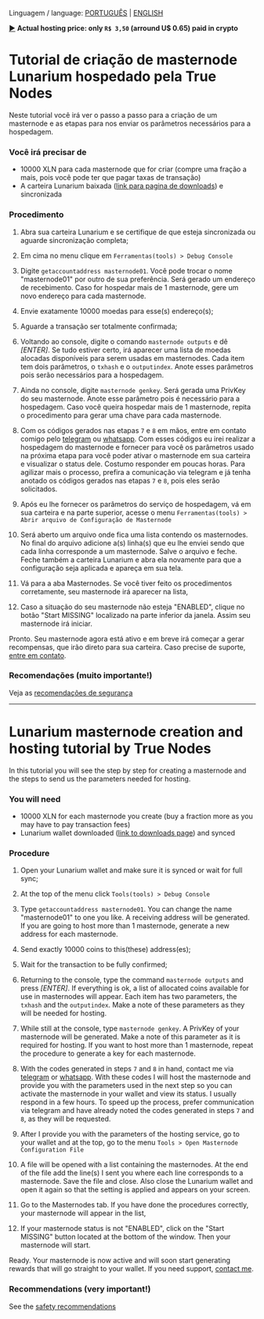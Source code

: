 Linguagem / language: [PORTUGUÊS](#tutorial-de-criação-de-masternode-lunarium-hospedado-pela-true-nodes) | [ENGLISH](#lunarium-masternode-creation-and-hosting-tutorial-by-true-nodes)

[►](https://github.com/TrueNodes/SUPORTE.md) **Actual hosting price: only ```R$ 3,50``` (arround U$ 0.65) paid in crypto**

# Tutorial de criação de masternode Lunarium hospedado pela True Nodes
Neste tutorial você irá ver o passo a passo para a criação de um masternode e as etapas para nos enviar os parâmetros necessários para a hospedagem.

### Você irá precisar de
* 10000 XLN para cada masternode que for criar (compre uma fração a mais, pois você pode ter que pagar taxas de transação)
* A carteira Lunarium baixada ([link para pagina de downloads](https://github.com/LunariumCoin/lunarium/releases/latest)) e sincronizada

### Procedimento
1. Abra sua carteira Lunarium e se certifique de que esteja sincronizada ou aguarde sincronização completa;
2. Em cima no menu clique em ```Ferramentas(tools) > Debug Console```
3. Digite ```getaccountaddress masternode01```. Você pode trocar o nome "masternode01" por outro de sua preferência. Será gerado um endereço de recebimento. Caso for hospedar mais de 1 masternode, gere um novo endereço para cada masternode.
4. Envie exatamente 10000 moedas para esse(s) endereço(s);
6. Aguarde a transação ser totalmente confirmada;
7. Voltando ao console, digite o comando ```masternode outputs``` e dê _[ENTER]_. Se tudo estiver certo, irá aparecer uma lista de moedas alocadas disponíveis para serem usadas em masternodes. Cada item tem dois parâmetros, o ```txhash``` e o ```outputindex```. Anote esses parâmetros pois serão necessários para a hospedagem.
8. Ainda no console, digite ```masternode genkey```. Será gerada uma PrivKey do seu masternode. Anote esse parâmetro pois é necessário para a hospedagem. Caso você queira hospedar mais de 1 masternode, repita o procedimento para gerar uma chave para cada masternode.

9. Com os códigos gerados nas etapas ```7``` e ```8``` em mãos, entre em contato comigo pelo [telegram](https://t.me/matheus_bach) ou [whatsapp](https://api.whatsapp.com/send?phone=5549985054419&text=Quero%20hospedar%20meu%20masternode%20na%20True%20Nodes). Com esses códigos eu irei realizar a hospedagem do masternode e fornecer para você os parâmetros usado na próxima etapa para você poder ativar o masternode em sua carteira e visualizar o status dele. Costumo responder em poucas horas. Para agilizar mais o processo, prefira a comunicação via telegram e já tenha anotado os códigos gerados nas etapas ```7``` e ```8```, pois eles serão solicitados.

10. Após eu lhe fornecer os parâmetros do serviço de hospedagem, vá em sua carteira e na parte superior, acesse o menu ```Ferramentas(tools) > Abrir arquivo de Configuração de Masternode```
11. Será aberto um arquivo onde fica uma lista contendo os masternodes. No final do arquivo adicione a(s) linha(s) que eu lhe enviei sendo que cada linha corresponde a um masternode. Salve o arquivo e feche. Feche também a carteira Lunarium e abra ela novamente para que a configuração seja aplicada e apareça em sua tela.
12. Vá para a aba Masternodes. Se você tiver feito os procedimentos corretamente, seu masternode irá aparecer na lista, 
13. Caso a situação do seu masternode não esteja "ENABLED", clique no botão "Start MISSING" localizado na parte inferior da janela. Assim seu masternode irá iniciar.

Pronto. Seu masternode agora está ativo e em breve irá começar a gerar recompensas, que irão direto para sua carteira. Caso precise de suporte, [entre em contato](https://github.com/TrueNodes/SUPORTE.md).

### Recomendações (muito importante!)

Veja as [recomendações de segurança](/Seguranca.md)

---

# Lunarium masternode creation and hosting tutorial by True Nodes
In this tutorial you will see the step by step for creating a masternode and the steps to send us the parameters needed for hosting.

### You will need
* 10000 XLN for each masternode you create (buy a fraction more as you may have to pay transaction fees)
* Lunarium wallet downloaded ([link to downloads page](https://github.com/LunariumCoin/lunarium/releases/latest)) and synced

### Procedure
1. Open your Lunarium wallet and make sure it is synced or wait for full sync;
2. At the top of the menu click ```Tools(tools) > Debug Console```
3. Type ```getaccountaddress masternode01```. You can change the name "masternode01" to one you like. A receiving address will be generated. If you are going to host more than 1 masternode, generate a new address for each masternode.
4. Send exactly 10000 coins to this(these) address(es);
6. Wait for the transaction to be fully confirmed;
7. Returning to the console, type the command ```masternode outputs``` and press _[ENTER]_. If everything is ok, a list of allocated coins available for use in masternodes will appear. Each item has two parameters, the ```txhash``` and the ```outputindex```. Make a note of these parameters as they will be needed for hosting.
8. While still at the console, type ```masternode genkey```. A PrivKey of your masternode will be generated. Make a note of this parameter as it is required for hosting. If you want to host more than 1 masternode, repeat the procedure to generate a key for each masternode.

9. With the codes generated in steps ```7``` and ```8``` in hand, contact me via [telegram](https://t.me/matheus_bach) or [whatsapp](https://api.whatsapp.com/send?phone=5549985054419&text=I%20want%20host%20my%20masternode%20in%20True%20Nodes). With these codes I will host the masternode and provide you with the parameters used in the next step so you can activate the masternode in your wallet and view its status. I usually respond in a few hours. To speed up the process, prefer communication via telegram and have already noted the codes generated in steps ```7``` and ```8```, as they will be requested.

10. After I provide you with the parameters of the hosting service, go to your wallet and at the top, go to the menu ```Tools > Open Masternode Configuration File```
11. A file will be opened with a list containing the masternodes. At the end of the file add the line(s) I sent you where each line corresponds to a masternode. Save the file and close. Also close the Lunarium wallet and open it again so that the setting is applied and appears on your screen.
12. Go to the Masternodes tab. If you have done the procedures correctly, your masternode will appear in the list,
13. If your masternode status is not "ENABLED", click on the "Start MISSING" button located at the bottom of the window. Then your masternode will start.

Ready. Your masternode is now active and will soon start generating rewards that will go straight to your wallet. If you need support, [contact me](https://github.com/TrueNodes/SUPORTE.md).

### Recommendations (very important!)

See the [safety recommendations](/Security.md) 
